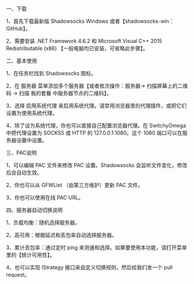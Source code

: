 一、下载

1、首先下载最新版 Shadowsocks Windows 或者【shadowsocks-win：GitHub】。

2、需要安装 .NET Framework 4.6.2 和 Microsoft Visual C++ 2015 Redistributable (x86)   【一般电脑均已安装，可省略此步骤】。

二、基本使用

1、在任务栏找到 Shadowsocks 图标。

2、在 服务器 菜单添加多个服务器【或者依次操作：服务器-> 扫描屏幕上的二维码 -> 扫描 我的套餐 中服务器节点的二维码】。

3、选择 启用系统代理 来启用系统代理。请禁用浏览器里的代理插件，或把它们设置为使用系统代理。

4、除了设为系统代理，你也可以直接自己配置浏览器代理。在 SwitchyOmega 中把代理设置为 SOCKS5 或 HTTP 的 127.0.0.1:1080。这个 1080 端口可以在服务器设置中设置。

三、PAC说明

1、可以编辑 PAC 文件来修改 PAC 设置。Shadowsocks 会监听文件变化，修改后会自动生效。

2、你也可以从 GFWList （由第三方维护）更新 PAC 文件。

3、你也可以使用在线 PAC URL。

四、服务器自动切换说明

1、负载均衡：随机选择服务器。

2、高可用：根据延迟和丢包率自动选择服务器。

3、累计丢包率：通过定时 ping 来测速和选择。如果要使用本功能，请打开菜单里的【统计可用性】。

4、也可以实现 IStrategy 接口来自定义切换规则，然后给我们发一个 pull request。
